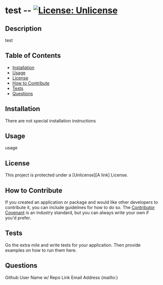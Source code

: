 # test -- [![License: Unlicense](https://img.shields.io/badge/license-Unlicense-blue.svg)](http://unlicense.org/)
  ## Description
  
  test
  
  
  ## Table of Contents
  
  - [Installation](#installation)
  - [Usage](#usage)
  - [License](#license)
  - [How to Contribute](#how)
  - [Tests](#tests)
  - [Questions](#questions)
  
  ## Installation
  
  There are not special installation instructions
  
  ## Usage
  
  usage
  
  
  ## License
  
  This project is protected under a [Unlicense][A link] License.
  

  ## How to Contribute
  
  If you created an application or package and would like other developers to contribute it, you can include guidelines for how to do so. The [Contributor Covenant](https://www.contributor-covenant.org/) is an industry standard, but you can always write your own if you'd prefer.
  
  ## Tests
  
  Go the extra mile and write tests for your application. Then provide examples on how to run them here.

  ## Questions

  Github User Name w/ Repo Link
  Email Address (mailto:)
